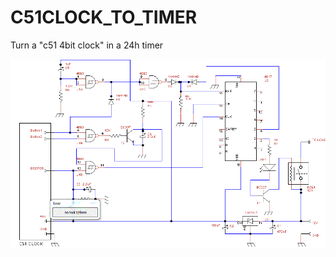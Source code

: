 # C51CLOCK_TO_TIMER
Turn a "c51 4bit clock" in a 24h timer

![Screenshot](timer_from_4bit_clock.GIF)
